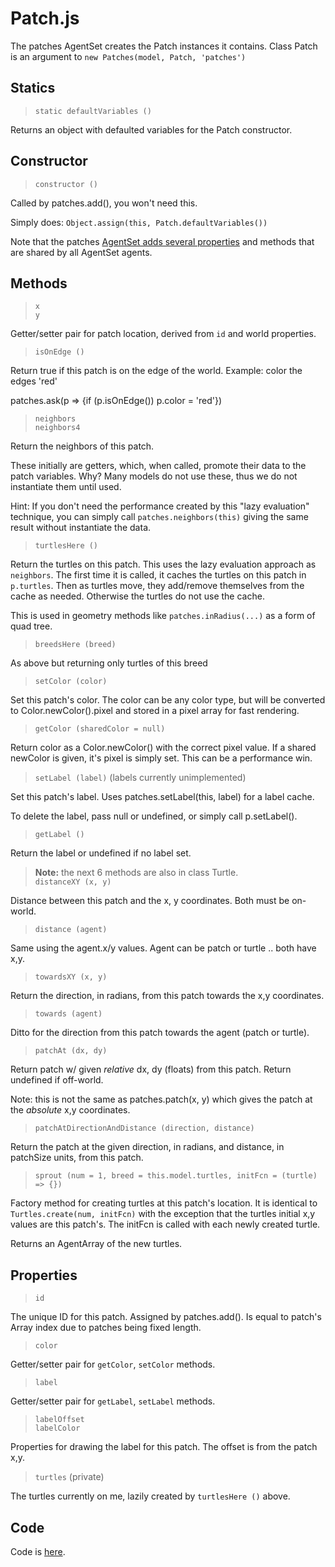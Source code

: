 # Patch.js

The patches AgentSet creates the Patch instances it contains. Class Patch is an argument to `new Patches(model, Patch, 'patches')`

## Statics

> `static defaultVariables ()`

Returns an object with defaulted variables for the Patch constructor.

## Constructor

> `constructor ()`

Called by patches.add(), you won't need this.

Simply does: `Object.assign(this, Patch.defaultVariables())`

Note that the patches [AgentSet adds several properties](AgentSet?id=agentclass-mixin) and methods that are shared by all AgentSet agents.

## Methods

> `x` <br />
> `y`

Getter/setter pair for patch location, derived from `id` and world properties.

> `isOnEdge ()`

Return true if this patch is on the edge of the world. Example: color the edges 'red'

patches.ask(p => {if (p.isOnEdge()) p.color = 'red'})

> `neighbors` <br />
> `neighbors4`

Return the neighbors of this patch.

These initially are getters, which, when called, promote their data to the patch variables. Why? Many models do not use these, thus we do not instantiate them until used.

Hint: If you don't need the performance created by this "lazy evaluation" technique, you can simply call `patches.neighbors(this)` giving the same result without instantiate the data.

> `turtlesHere ()`

Return the turtles on this patch. This uses the lazy evaluation approach as `neighbors`. The first time it is called, it caches the turtles on this patch in `p.turtles`. Then as turtles move, they add/remove themselves from the cache as needed. Otherwise the turtles do not use the cache.

This is used in geometry methods like `patches.inRadius(...)` as a form of quad tree.

> `breedsHere (breed)`

As above but returning only turtles of this breed

> `setColor (color)`

Set this patch's color. The color can be any color type, but will be converted to Color.newColor().pixel and stored in a pixel array for fast rendering.

> `getColor (sharedColor = null)`

Return color as a Color.newColor() with the correct pixel value. If a shared newColor is given, it's pixel is simply set. This can be a performance win.

> `setLabel (label)` (labels currently unimplemented)

Set this patch's label. Uses patches.setLabel(this, label) for a label cache.

To delete the label, pass null or undefined, or simply call p.setLabel().

> `getLabel ()`

Return the label or undefined if no label set.

> **Note:** the next 6 methods are also in class Turtle. <br />
> `distanceXY (x, y)`

Distance between this patch and the x, y coordinates. Both must be on-world.

> `distance (agent)`

Same using the agent.x/y values. Agent can be patch or turtle .. both have x,y.

> `towardsXY (x, y)`

Return the direction, in radians, from this patch towards the x,y coordinates.

> `towards (agent)`

Ditto for the direction from this patch towards the agent (patch or turtle).

> `patchAt (dx, dy)`

Return patch w/ given *relative* dx, dy (floats) from this patch. Return undefined if off-world.

Note: this is not the same as patches.patch(x, y) which gives the patch at the *absolute* x,y coordinates.

> `patchAtDirectionAndDistance (direction, distance)`

Return the patch at the given direction, in radians, and distance, in patchSize units, from this patch.

> `sprout (num = 1, breed = this.model.turtles, initFcn = (turtle) => {})`

Factory method for creating turtles at this patch's location. It is identical to `Turtles.create(num, initFcn)` with the exception that the turtles initial x,y values are this patch's. The initFcn is called with each newly created turtle.

Returns an AgentArray of the new turtles.

## Properties

> `id`

The unique ID for this patch. Assigned by patches.add(). Is equal to patch's Array index due to patches being fixed length.

> `color`

Getter/setter pair for `getColor`, `setColor` methods.

> `label`

Getter/setter pair for `getLabel`, `setLabel` methods.

> `labelOffset` <br />
> `labelColor`

Properties for drawing the label for this patch. The offset is from the patch x,y.

> `turtles` (private)

The turtles currently on me, lazily created by `turtlesHere ()` above.

## Code

Code is [here](https://github.com/backspaces/asx/blob/master/src/Patch.js).
